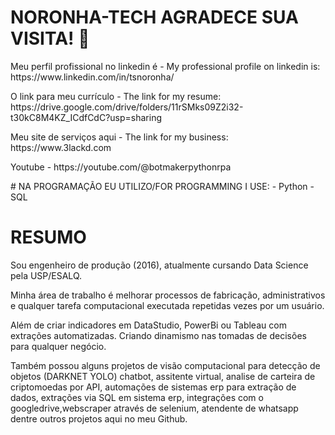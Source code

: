 # NORONHA-TECH AGRADECE SUA VISITA! :robot:

</p>Meu perfil profissional no linkedin é - My professional profile on linkedin is: https://www.linkedin.com/in/tsnoronha/
</p>O link para meu currículo - The link for my resume: https://drive.google.com/drive/folders/11rSMks09Z2i32-t30kC8M4KZ_ICdfCdC?usp=sharing
</p>Meu site de serviços aqui - The link for my business: https://www.3lackd.com
</p>Youtube - https://youtube.com/@botmakerpythonrpa

</p># NA PROGRAMAÇÃO EU UTILIZO/FOR PROGRAMMING I USE:
- Python
- SQL



# RESUMO

</p>Sou engenheiro de produção (2016), atualmente cursando Data Science pela USP/ESALQ.
</p>Minha área de trabalho é melhorar processos de fabricação, administrativos e qualquer tarefa computacional executada repetidas vezes por um usuário.
</p>Além de criar indicadores em DataStudio, PowerBi ou Tableau com extrações automatizadas. Criando dinamismo nas tomadas de decisões para qualquer negócio.
</p>Também possou alguns projetos de visão computacional para detecção de objetos (DARKNET YOLO) chatbot, assitente virtual, analise de carteira de criptomoedas por API, automações de sistemas erp para extração de dados, extrações via SQL em sistema erp, integrações com o googledrive,webscraper através de selenium, atendente de whatsapp dentre outros projetos aqui no meu Github.


<!--
**NoronhaT/NoronhaT** is a ✨ _special_ ✨ repository because its `README.md` (this file) appears on your GitHub profile.

Here are some ideas to get you started:

- 🔭 I’m currently working on ...
- 🌱 I’m currently learning ...
- 👯 I’m looking to collaborate on ...
- 🤔 I’m looking for help with ...
- 💬 Ask me about ...
- 📫 How to reach me: ...
- 😄 Pronouns: ...
- ⚡ Fun fact: ...
-->
